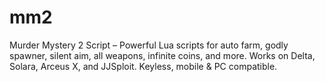 # mm2
Murder Mystery 2 Script – Powerful Lua scripts for auto farm, godly spawner, silent aim, all weapons, infinite coins, and more. Works on Delta, Solara, Arceus X, and JJSploit. Keyless, mobile &amp; PC compatible.
